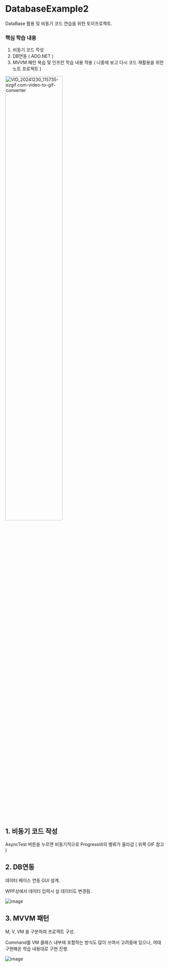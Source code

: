 # DatabaseExample2

DataBase 활용 및 비동기 코드 연습을 위한 토이프로젝트.

### 핵심 학습 내용
1. 비동기 코드 작성
2. DB연동 ( ADO.NET )
3. MVVM 패턴 복습 및 인프런 학습 내용 적용 ( 나중에 보고 다시 코드 재활용을 위한 노트 프로젝트 )

<img src="https://github.com/user-attachments/assets/8c441129-8d31-40a2-b3ab-f4e8066038e7" alt="VID_20241230_115735-ezgif com-video-to-gif-converter" width="60%">

<!--![VID_20241230_115735-ezgif com-video-to-gif-converter](https://github.com/user-attachments/assets/8c441129-8d31-40a2-b3ab-f4e8066038e7)-->

<!--![VID_20241227_113009-ezgif com-video-to-gif-converter](https://github.com/user-attachments/assets/d8bf23fc-0ec6-4de0-8afc-a21ed91c78d7)-->

## 1. 비동기 코드 작성
AsyncTest 버튼을 누르면 비동기적으로 Progress바의 밸류가 올라감 ( 위쪽 GIF 참고 )

## 2. DB연동
데이터 베이스 연동 GUI 설계.

WPF상에서 데이터 입력시 실 데이터도 변경됨.

![image](https://github.com/user-attachments/assets/6c96e5a0-21e2-4e0e-ad0d-680298413174)
<!--![image](https://github.com/user-attachments/assets/90a1a404-6232-4e06-a338-9901bbef661b)-->
## 3. MVVM 패턴
M, V, VM 을 구분하여 프로젝트 구성. 

Command를 VM 클래스 내부에 포함하는 방식도 많이 쓰여서 고려중에 있으나, 여태 구현해온 학습 내용대로 구현 진행.

![image](https://github.com/user-attachments/assets/a1d5c76c-6998-4479-b5f0-ef2d48600864)
